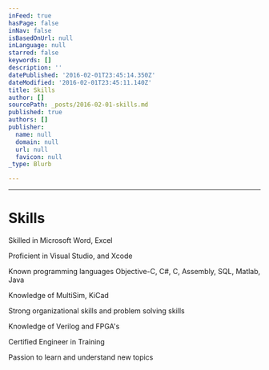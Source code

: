 ```yaml
---
inFeed: true
hasPage: false
inNav: false
isBasedOnUrl: null
inLanguage: null
starred: false
keywords: []
description: ''
datePublished: '2016-02-01T23:45:14.350Z'
dateModified: '2016-02-01T23:45:11.140Z'
title: Skills
author: []
sourcePath: _posts/2016-02-01-skills.md
published: true
authors: []
publisher:
  name: null
  domain: null
  url: null
  favicon: null
_type: Blurb

---
```

****

# Skills

Skilled in Microsoft Word, Excel

Proficient in Visual Studio, and Xcode

Known programming languages Objective-C, C\#, C, Assembly,
SQL, Matlab, Java

Knowledge of MultiSim, KiCad

Strong organizational skills and problem solving skills

Knowledge of Verilog and FPGA's

Certified Engineer in Training

Passion to learn and understand new topics